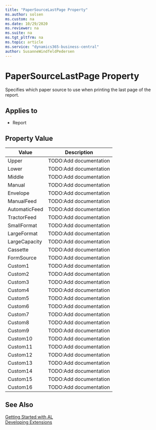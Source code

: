```yaml
---
title: "PaperSourceLastPage Property"
ms.author: solsen
ms.custom: na
ms.date: 10/29/2020
ms.reviewer: na
ms.suite: na
ms.tgt_pltfrm: na
ms.topic: article
ms.service: "dynamics365-business-central"
author: SusanneWindfeldPedersen
---
```

[//]: # (START>DO_NOT_EDIT)
[//]: # (IMPORTANT:Do not edit any of the content between here and the END>DO_NOT_EDIT.)
[//]: # (Any modifications should be made in the .xml files in the ModernDev repo.)
# PaperSourceLastPage Property
Specifies which paper source to use when printing the last page of the report.

## Applies to
-   Report

## Property Value

|Value|Description|
|-----------|---------------------------------------|
|Upper|TODO:Add documentation|
|Lower|TODO:Add documentation|
|Middle|TODO:Add documentation|
|Manual|TODO:Add documentation|
|Envelope|TODO:Add documentation|
|ManualFeed|TODO:Add documentation|
|AutomaticFeed|TODO:Add documentation|
|TractorFeed|TODO:Add documentation|
|SmallFormat|TODO:Add documentation|
|LargeFormat|TODO:Add documentation|
|LargeCapacity|TODO:Add documentation|
|Cassette|TODO:Add documentation|
|FormSource|TODO:Add documentation|
|Custom1|TODO:Add documentation|
|Custom2|TODO:Add documentation|
|Custom3|TODO:Add documentation|
|Custom4|TODO:Add documentation|
|Custom5|TODO:Add documentation|
|Custom6|TODO:Add documentation|
|Custom7|TODO:Add documentation|
|Custom8|TODO:Add documentation|
|Custom9|TODO:Add documentation|
|Custom10|TODO:Add documentation|
|Custom11|TODO:Add documentation|
|Custom12|TODO:Add documentation|
|Custom13|TODO:Add documentation|
|Custom14|TODO:Add documentation|
|Custom15|TODO:Add documentation|
|Custom16|TODO:Add documentation|
[//]: # (IMPORTANT: END>DO_NOT_EDIT)
## See Also  
[Getting Started with AL](../devenv-get-started.md)  
[Developing Extensions](../devenv-dev-overview.md)  